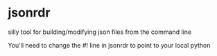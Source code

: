 # jsonrdr
silly tool for building/modifying json files from the command line

You'll need to change the #! line in jsonrdr
to point to your local python
